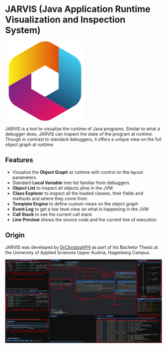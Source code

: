 # JARVIS (Java Application Runtime Visualization and Inspection System)

![JARVIS Logo](resources/icon.png)

JARVIS is a tool to visualize the runtime of Java programs. Similar to what a debugger does, JARVIS can inspect the state of the program at runtime. Though in contrast to standard debuggers, it offers a unique view on the full object graph at runtime.

## Features

- Visualize the **Object Graph** at runtime with control on the layout parameters
- Standard **Local Variable** tree list familiar from debuggers
- **Object List** to inspect all objects alive in the JVM
- **Class Explorer** to inspect all the loaded classes, their fields and methods and where they come from
- **Template Engine** to define custom views on the object graph
- **Event Log** to get a low level view on what is happening in the JVM
- **Call Stack** to see the current call stack
- **Line Preview** shows the source code and the current line of execution

## Origin

JARVIS was developed by [DrChristophFH](https://github.com/DrChristophFH) as part of his Bachelor Thesis at the University of Applied Sciences Upper Austria, Hagenberg Campus.

![alt text](image.png)